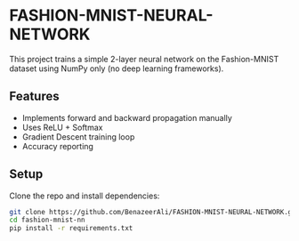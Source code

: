 # FASHION-MNIST-NEURAL-NETWORK

This project trains a simple 2-layer neural network on the Fashion-MNIST dataset using NumPy only (no deep learning frameworks).

## Features
- Implements forward and backward propagation manually
- Uses ReLU + Softmax
- Gradient Descent training loop
- Accuracy reporting

## Setup
Clone the repo and install dependencies:
```bash
git clone https://github.com/BenazeerAli/FASHION-MNIST-NEURAL-NETWORK.git
cd fashion-mnist-nn
pip install -r requirements.txt
